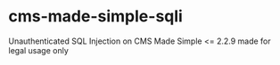 # cms-made-simple-sqli
Unauthenticated SQL Injection on CMS Made Simple <= 2.2.9
made for legal usage only
